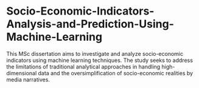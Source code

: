 # Socio-Economic-Indicators-Analysis-and-Prediction-Using-Machine-Learning
This MSc dissertation aims to investigate and analyze socio-economic indicators using machine learning techniques. The study seeks to address the limitations of traditional analytical approaches in handling high-dimensional data and the oversimplification of socio-economic realities by media narratives. 
